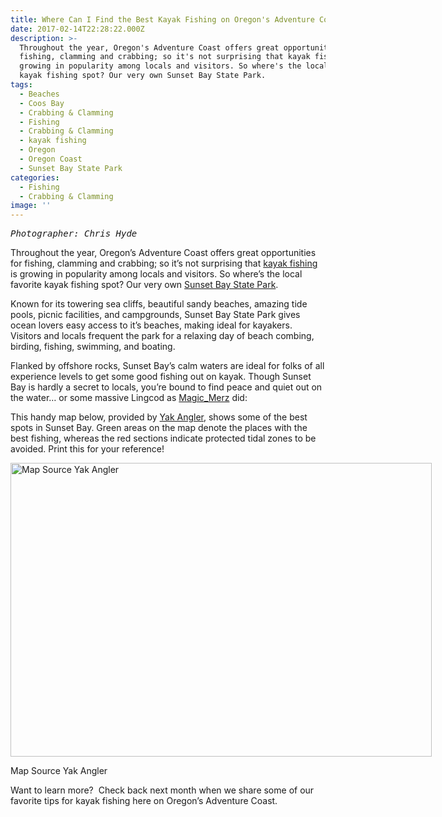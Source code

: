 ```yaml
---
title: Where Can I Find the Best Kayak Fishing on Oregon's Adventure Coast?
date: 2017-02-14T22:28:22.000Z
description: >-
  Throughout the year, Oregon's Adventure Coast offers great opportunities for
  fishing, clamming and crabbing; so it's not surprising that kayak fishing is
  growing in popularity among locals and visitors. So where's the local favorite
  kayak fishing spot? Our very own Sunset Bay State Park.
tags:
  - Beaches
  - Coos Bay
  - Crabbing & Clamming
  - Fishing
  - Crabbing & Clamming
  - kayak fishing
  - Oregon
  - Oregon Coast
  - Sunset Bay State Park
categories:
  - Fishing
  - Crabbing & Clamming
image: ''
---
```

<pre><em>Photographer: Chris Hyde</em></pre>

Throughout the year, Oregon&#8217;s Adventure Coast offers great opportunities for fishing, clamming and crabbing; so it&#8217;s not surprising that <a href="/activities/category/kayaking/" target="_blank">kayak fishing </a>is growing in popularity among locals and visitors. So where&#8217;s the local favorite kayak fishing spot? Our very own <a href="/listings/sunset-bay-state-park/" target="_blank">Sunset Bay State Park</a>.

Known for its towering sea cliffs, beautiful sandy beaches, amazing tide pools, picnic facilities, and campgrounds, Sunset Bay State Park gives ocean lovers easy access to it&#8217;s beaches, making ideal for kayakers. Visitors and locals frequent the park for a relaxing day of beach combing, birding, fishing, swimming, and boating.

Flanked by offshore rocks, Sunset Bay&#8217;s calm waters are ideal for folks of all experience levels to get some good fishing out on kayak. Though Sunset Bay is hardly a secret to locals, you&#8217;re bound to find peace and quiet out on the water&#8230; or some massive Lingcod as <a class="g-hovercard yt-uix-sessionlink       spf-link " href="https://www.youtube.com/channel/UC3lYhvYZe-avdR1SLvyOmiQ" data-sessionlink="itct=CDIQ4TkiEwiDt5filfLRAhXJ134KHYrFB4go-B0" data-ytid="UC3lYhvYZe-avdR1SLvyOmiQ">Magic_Merz</a> did:



This handy map below, provided by <a href="http://www.yakangler.com/kayak-fishing-techniques/item/1347-how-to-kayak-fish-the-oregon-coast-pt-4-sunset-bay" target="_blank">Yak Angler</a>, shows some of the best spots in Sunset Bay. Green areas on the map denote the places with the best fishing, whereas the red sections indicate protected tidal zones to be avoided. Print this for your reference!

<div id="attachment_94780" style="width: 684px" class="wp-caption aligncenter">
  <img class="size-large wp-image-94780" src="/wp-content/uploads/2017/02/sunset1-674x470.jpg" alt="Map Source Yak Angler" width="674" height="470" srcset="/wp-content/uploads/2017/02/sunset1-674x470.jpg 674w, /wp-content/uploads/2017/02/sunset1-191x133.jpg 191w" sizes="(max-width: 674px) 100vw, 674px" />
  
  <p class="wp-caption-text">
    Map Source Yak Angler
  </p>
</div>

Want to learn more?  Check back next month when we share some of our favorite tips for kayak fishing here on Oregon&#8217;s Adventure Coast.
